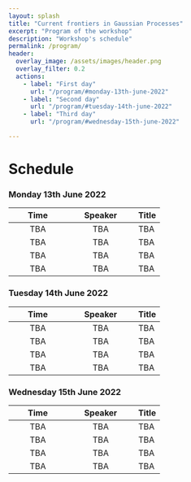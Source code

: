```yaml
---
layout: splash
title: "Current frontiers in Gaussian Processes"
excerpt: "Program of the workshop"
description: "Workshop's schedule"
permalink: /program/
header:
  overlay_image: /assets/images/header.png
  overlay_filter: 0.2
  actions:
    - label: "First day"
      url: "/program/#monday-13th-june-2022"
    - label: "Second day"
      url: "/program/#tuesday-14th-june-2022"
    - label: "Third day"
      url: "/program/#wednesday-15th-june-2022"

---
```


# Schedule 

### Monday 13th June 2022

| &nbsp;&nbsp;&nbsp;&nbsp;&nbsp;&nbsp;&nbsp;Time&nbsp;&nbsp;&nbsp;&nbsp;&nbsp;&nbsp;&nbsp; | &nbsp;&nbsp;&nbsp;&nbsp;&nbsp;&nbsp;Speaker&nbsp;&nbsp;&nbsp;&nbsp;&nbsp;&nbsp; | Title |  
|:-----------:|:-------------:|:-------------------|  
| TBA | TBA | TBA |  
| TBA | TBA | TBA |  
| TBA | TBA | TBA |  
| TBA | TBA | TBA |  

### Tuesday 14th June 2022
  
| &nbsp;&nbsp;&nbsp;&nbsp;&nbsp;&nbsp;&nbsp;Time&nbsp;&nbsp;&nbsp;&nbsp;&nbsp;&nbsp;&nbsp; | &nbsp;&nbsp;&nbsp;&nbsp;&nbsp;&nbsp;Speaker&nbsp;&nbsp;&nbsp;&nbsp;&nbsp;&nbsp; | Title |  
|:-----------:|:-------------:|:-------------------|  
| TBA | TBA | TBA |  
| TBA | TBA | TBA |  
| TBA | TBA | TBA |  
| TBA | TBA | TBA | 

### Wednesday 15th June 2022 

| &nbsp;&nbsp;&nbsp;&nbsp;&nbsp;&nbsp;&nbsp;Time&nbsp;&nbsp;&nbsp;&nbsp;&nbsp;&nbsp;&nbsp; | &nbsp;&nbsp;&nbsp;&nbsp;&nbsp;&nbsp;Speaker&nbsp;&nbsp;&nbsp;&nbsp;&nbsp;&nbsp; | Title |  
|:-----------:|:-------------:|:-------------------|  
| TBA | TBA | TBA |  
| TBA | TBA | TBA |  
| TBA | TBA | TBA |  
| TBA | TBA | TBA | 

